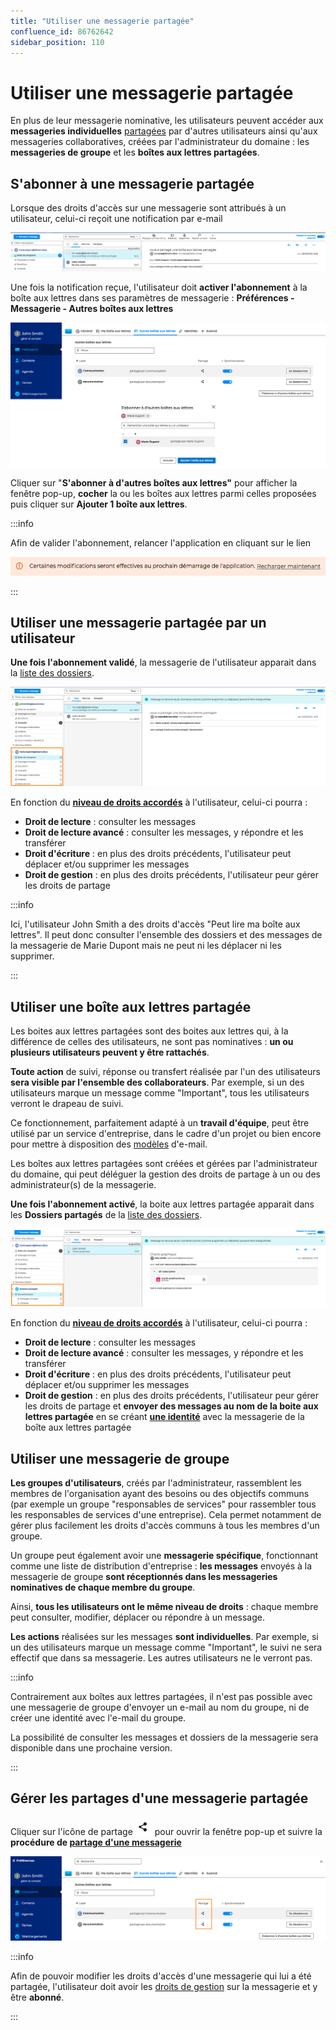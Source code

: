 ```yaml
---
title: "Utiliser une messagerie partagée"
confluence_id: 86762642
sidebar_position: 110
---
```

# Utiliser une messagerie partagée


En plus de leur messagerie nominative, les utilisateurs peuvent accéder aux **messageries individuelles** [partagées](/Guide_de_l_utilisateur/La_messagerie/Partager_une_messagerie/) par d'autres utilisateurs ainsi qu'aux messageries collaboratives, créées par l'administrateur du domaine : les **messageries de groupe** et les **boîtes aux lettres partagées**.

## S'abonner à une messagerie partagée

Lorsque des droits d'accès sur une messagerie sont attribués à un utilisateur, celui-ci reçoit une notification par e-mail

![](../../attachments/86762642/86764579.png)


Une fois la notification reçue, l'utilisateur doit **activer l'abonnement** à la boîte aux lettres dans ses paramètres de messagerie : **Préférences - Messagerie - Autres boîtes aux lettres**


![](../../attachments/86762642/86764578.png)




Cliquer sur "**S'abonner à d'autres boîtes aux lettres"** pour afficher la fenêtre pop-up, **cocher** la ou les boîtes aux lettres parmi celles proposées puis cliquer sur **Ajouter 1 boîte aux lettres**.


:::info

Afin de valider l'abonnement, relancer l'application en cliquant sur le lien

![](../../attachments/86762642/86764577.png)

:::


## Utiliser une messagerie partagée par un utilisateur

**Une fois l'abonnement validé**, la messagerie de l'utilisateur apparait dans la [liste des dossiers](/Guide_de_l_utilisateur/La_messagerie/Organiser_les_dossiers/).

![](../../attachments/86762642/86764576.png)

En fonction du **[niveau de droits accordés](/Guide_de_l_utilisateur/La_messagerie/Partager_une_messagerie/)** à l'utilisateur, celui-ci pourra :

- **Droit de lecture** : consulter les messages
- **Droit de lecture avancé** : consulter les messages, y répondre et les transférer
- **Droit d'écriture** : en plus des droits précédents, l'utilisateur peut déplacer et/ou supprimer les messages
- **Droit de gestion** : en plus des droits précédents, l'utilisateur peur gérer les droits de partage


:::info

Ici, l'utilisateur John Smith a des droits d'accès "Peut lire ma boîte aux lettres". Il peut donc consulter l'ensemble des dossiers et des messages de la messagerie de Marie Dupont mais ne peut ni les déplacer ni les supprimer.

:::

## Utiliser une boîte aux lettres partagée

Les boites aux lettres partagées sont des boites aux lettres qui, à la différence de celles des utilisateurs, ne sont pas nominatives : **un ou plusieurs utilisateurs peuvent y être rattachés**.

**Toute action** de suivi, réponse ou transfert réalisée par l'un des utilisateurs **sera visible par l'ensemble des collaborateurs**. Par exemple, si un des utilisateurs marque un message comme "Important", tous les utilisateurs verront le drapeau de suivi.

Ce fonctionnement, parfaitement adapté à un **travail d'équipe**, peut être utilisé par un service d'entreprise, dans le cadre d'un projet ou bien encore pour mettre à disposition des [modèles](Envoyer_un_message.md/#utiliser-un-modèle) d'e-mail.

Les boîtes aux lettres partagées sont créées et gérées par l'administrateur du domaine, qui peut déléguer la gestion des droits de partage à un ou des administrateur(s) de la messagerie.


**Une fois l'abonnement activé**, la boite aux lettres partagée apparait dans les **Dossiers partagés** de la [liste des dossiers](/Guide_de_l_utilisateur/La_messagerie/Organiser_les_dossiers/).

![](../../attachments/86762642/86764575.png)


En fonction du **[niveau de droits accordés](/Guide_de_l_utilisateur/La_messagerie/Partager_une_messagerie/)** à l'utilisateur, celui-ci pourra :

- **Droit de lecture** : consulter les messages
- **Droit de lecture avancé** : consulter les messages, y répondre et les transférer
- **Droit d'écriture** : en plus des droits précédents, l'utilisateur peut déplacer et/ou supprimer les messages
- **Droit de gestion** : en plus des droits précédents, l'utilisateur peur gérer les droits de partage et **envoyer des messages au nom de la boite aux lettres partagée** en se créant [**une identité**](/Guide_de_l_utilisateur/La_messagerie/Gérer_les_identités_du_compte/) avec la messagerie de la boîte aux lettres partagée


## Utiliser une messagerie de groupe

**Les groupes d'utilisateurs**, créés par l'administrateur, rassemblent les membres de l'organisation ayant des besoins ou des objectifs communs (par exemple un groupe "responsables de services" pour rassembler tous les responsables de services d'une entreprise). Cela permet notamment de gérer plus facilement les droits d'accès communs à tous les membres d'un groupe.

Un groupe peut également avoir une **messagerie spécifique**, fonctionnant comme une liste de distribution d'entreprise : **les messages** envoyés à la messagerie de groupe **sont réceptionnés dans les messageries nominatives de chaque membre du groupe**.

Ainsi, **tous les utilisateurs ont le même niveau de droits** : chaque membre peut consulter, modifier, déplacer ou répondre à un message.

**Les actions** réalisées sur les messages **sont individuelles**. Par exemple, si un des utilisateurs marque un message comme "Important", le suivi ne sera effectif que dans sa messagerie. Les autres utilisateurs ne le verront pas.


:::info

Contrairement aux boîtes aux lettres partagées, il n'est pas possible avec une messagerie de groupe d'envoyer un e-mail au nom du groupe, ni de créer une identité avec l'e-mail du groupe.

La possibilité de consulter les messages et dossiers de la messagerie sera disponible dans une prochaine version.

:::

## Gérer les partages d'une messagerie partagée

Cliquer sur l'icône de partage ![](../../attachments/86762642/86764574.png) pour ouvrir la fenêtre pop-up et suivre la **procédure de [partage d'une messagerie](/Guide_de_l_utilisateur/La_messagerie/Partager_une_messagerie/)**


![](../../attachments/86762642/86764573.png)


:::info

Afin de pouvoir modifier les droits d'accès d'une messagerie qui lui a été partagée, l'utilisateur doit avoir les [droits de gestion](/Guide_de_l_utilisateur/La_messagerie/Partager_une_messagerie/) sur la messagerie et y être **abonné**.

:::


